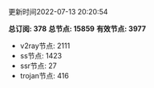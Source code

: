 更新时间2022-07-13 20:20:54

**总订阅: 378**
**总节点: 15859**
**有效节点: 3977**
- v2ray节点: 2111
- ss节点: 1423
- ssr节点: 27
- trojan节点: 416
